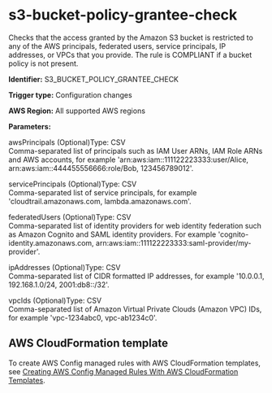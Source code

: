 # s3\-bucket\-policy\-grantee\-check<a name="s3-bucket-policy-grantee-check"></a>

Checks that the access granted by the Amazon S3 bucket is restricted to any of the AWS principals, federated users, service principals, IP addresses, or VPCs that you provide\. The rule is COMPLIANT if a bucket policy is not present\. 

**Identifier:** S3\_BUCKET\_POLICY\_GRANTEE\_CHECK

**Trigger type:** Configuration changes

**AWS Region:** All supported AWS regions

**Parameters:**

awsPrincipals \(Optional\)Type: CSV  
Comma\-separated list of principals such as IAM User ARNs, IAM Role ARNs and AWS accounts, for example 'arn:aws:iam::111122223333:user/Alice, arn:aws:iam::444455556666:role/Bob, 123456789012'\.

servicePrincipals \(Optional\)Type: CSV  
Comma\-separated list of service principals, for example 'cloudtrail\.amazonaws\.com, lambda\.amazonaws\.com'\.

federatedUsers \(Optional\)Type: CSV  
Comma\-separated list of identity providers for web identity federation such as Amazon Cognito and SAML identity providers\. For example 'cognito\-identity\.amazonaws\.com, arn:aws:iam::111122223333:saml\-provider/my\-provider'\.

ipAddresses \(Optional\)Type: CSV  
Comma\-separated list of CIDR formatted IP addresses, for example '10\.0\.0\.1, 192\.168\.1\.0/24, 2001:db8::/32'\.

vpcIds \(Optional\)Type: CSV  
Comma\-separated list of Amazon Virtual Private Clouds \(Amazon VPC\) IDs, for example 'vpc\-1234abc0, vpc\-ab1234c0'\.

## AWS CloudFormation template<a name="w24aac11c29c17b7d301c15"></a>

To create AWS Config managed rules with AWS CloudFormation templates, see [Creating AWS Config Managed Rules With AWS CloudFormation Templates](aws-config-managed-rules-cloudformation-templates.md)\.